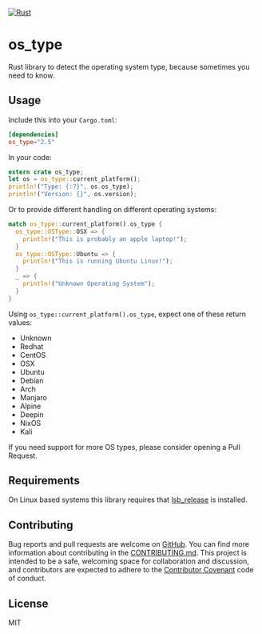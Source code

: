 [![Rust](https://github.com/schultyy/os_type/actions/workflows/rust.yml/badge.svg)](https://github.com/schultyy/os_type/actions/workflows/rust.yml)

# os_type
Rust library to detect the operating system type, because sometimes you need to know.

## Usage

Include this into your `Cargo.toml`:

```toml
[dependencies]
os_type="2.5"
```

In your code:

```rust
extern crate os_type;
let os = os_type::current_platform();
println!("Type: {:?}", os.os_type);
println!("Version: {}", os.version);
```

Or to provide different handling on different operating systems:

```rust
match os_type::current_platform().os_type {
  os_type::OSType::OSX => {
    println!("This is probably an apple laptop!");
  }
  os_type::OSType::Ubuntu => {
    println!("This is running Ubuntu Linux!");
  }
  _ => {
    println!("Unknown Operating System");
  }
}
```


Using `os_type::current_platform().os_type`, expect one of these return values:

- Unknown
- Redhat
- CentOS
- OSX
- Ubuntu
- Debian
- Arch
- Manjaro
- Alpine
- Deepin
- NixOS
- Kali

If you need support for more OS types, please consider opening a Pull Request.

## Requirements

On Linux based systems this library requires that [lsb_release](http://refspecs.linuxbase.org/LSB_2.0.1/LSB-PDA/LSB-PDA/lsbrelease.html) is installed.

## Contributing

Bug reports and pull requests are welcome on [GitHub](https://github.com/schultyy/os_type).
You can find more information about contributing in the [CONTRIBUTING.md](https://github.com/schultyy/os_type/blob/master/CONTRIBUTING.md).
This project is intended to be a safe, welcoming space for collaboration and discussion, and contributors are expected to adhere to the [Contributor Covenant](http://contributor-covenant.org/version/1/4/) code of conduct.

## License

MIT
